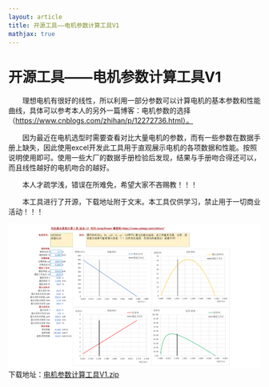 ```yaml
---
layout: article
title: 开源工具——电机参数计算工具V1
mathjax: true
---
```

# 开源工具——电机参数计算工具V1

　　理想电机有很好的线性，所以利用一部分参数可以计算电机的基本参数和性能曲线，具体可以参考本人的另外一篇博客：电机参数的选择 （https://www.cnblogs.com/zhihan/p/12272736.html）。

　　因为最近在电机选型时需要查看对比大量电机的参数，而有一些参数在数据手册上缺失，因此使用excel开发此工具用于直观展示电机的各项数据和性能。按照说明使用即可。使用一些大厂的数据手册检验后发现，结果与手册吻合得还可以，而且线性越好的电机吻合的越好。

　　本人才疏学浅，错误在所难免，希望大家不吝赐教！！！

　　本工具进行了开源，下载地址附于文末。本工具仅供学习，禁止用于一切商业活动！！！


![](/pictures/motor-excel-tool.png)
下载地址：[电机参数计算工具V1.zip](/assets/电机参数计算工具V1.zip)
